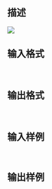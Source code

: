 ## 描述

<img border=0 src=http://60.191.162.158:8080/JudgeOnline/images/tsinghua/NO5/5_13.jpg>

## 输入格式

 

## 输出格式

 

## 输入样例

```plaintext
 
```

## 输出样例

```plaintext
 
```



 



 

